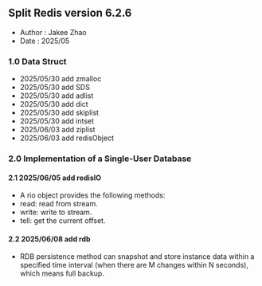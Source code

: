 ## Split Redis version 6.2.6
* Author  :   Jakee Zhao
* Date    :   2025/05

### 1.0 Data Struct
* 2025/05/30 add zmalloc        <zmalloc>
* 2025/05/30 add SDS            <SDS>
* 2025/05/30 add adlist         <adlist>
* 2025/05/30 add dict           <dict>
* 2025/05/30 add skiplist       <skiplist>
* 2025/05/30 add intset         <intset>
* 2025/06/03 add ziplist        <ziplist>
* 2025/06/03 add redisObject    <redisObject>

### 2.0 Implementation of a Single-User Database

#### 2.1 2025/06/05 add redisIO        
 *  A rio object provides the following methods:
 *  read: read from stream.
 *  write: write to stream.
 *  tell: get the current offset.

#### 2.2 2025/06/08 add rdb
 *  RDB persistence method can snapshot and store instance data within a specified time interval (when there are M changes within N seconds), which means full backup.